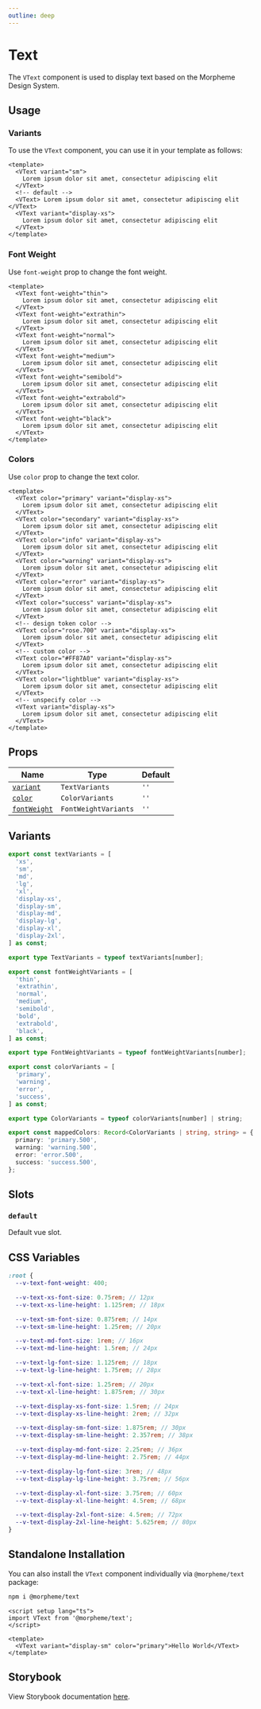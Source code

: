 ```yaml
---
outline: deep
---
```


# Text

The `VText` component is used to display text based on the Morpheme Design System.

## Usage

### Variants

To use the `VText` component, you can use it in your template as follows:

<LivePreview src="components-text--variant" >

```vue
<template>
  <VText variant="sm">
    Lorem ipsum dolor sit amet, consectetur adipiscing elit
  </VText>
  <!-- default -->
  <VText> Lorem ipsum dolor sit amet, consectetur adipiscing elit </VText>
  <VText variant="display-xs">
    Lorem ipsum dolor sit amet, consectetur adipiscing elit
  </VText>
</template>
```

</LivePreview>

### Font Weight

Use `font-weight` prop to change the font weight.

<LivePreview src="components-text--font-weight" >

```vue
<template>
  <VText font-weight="thin">
    Lorem ipsum dolor sit amet, consectetur adipiscing elit
  </VText>
  <VText font-weight="extrathin">
    Lorem ipsum dolor sit amet, consectetur adipiscing elit
  </VText>
  <VText font-weight="normal">
    Lorem ipsum dolor sit amet, consectetur adipiscing elit
  </VText>
  <VText font-weight="medium">
    Lorem ipsum dolor sit amet, consectetur adipiscing elit
  </VText>
  <VText font-weight="semibold">
    Lorem ipsum dolor sit amet, consectetur adipiscing elit
  </VText>
  <VText font-weight="extrabold">
    Lorem ipsum dolor sit amet, consectetur adipiscing elit
  </VText>
  <VText font-weight="black">
    Lorem ipsum dolor sit amet, consectetur adipiscing elit
  </VText>
</template>
```

</LivePreview>

### Colors

Use `color` prop to change the text color.

<LivePreview src="components-text--colors" >

```vue
<template>
  <VText color="primary" variant="display-xs">
    Lorem ipsum dolor sit amet, consectetur adipiscing elit
  </VText>
  <VText color="secondary" variant="display-xs">
    Lorem ipsum dolor sit amet, consectetur adipiscing elit
  </VText>
  <VText color="info" variant="display-xs">
    Lorem ipsum dolor sit amet, consectetur adipiscing elit
  </VText>
  <VText color="warning" variant="display-xs">
    Lorem ipsum dolor sit amet, consectetur adipiscing elit
  </VText>
  <VText color="error" variant="display-xs">
    Lorem ipsum dolor sit amet, consectetur adipiscing elit
  </VText>
  <VText color="success" variant="display-xs">
    Lorem ipsum dolor sit amet, consectetur adipiscing elit
  </VText>
  <!-- design token color -->
  <VText color="rose.700" variant="display-xs">
    Lorem ipsum dolor sit amet, consectetur adipiscing elit
  </VText>
  <!-- custom color -->
  <VText color="#FF87A0" variant="display-xs">
    Lorem ipsum dolor sit amet, consectetur adipiscing elit
  </VText>
  <VText color="lightblue" variant="display-xs">
    Lorem ipsum dolor sit amet, consectetur adipiscing elit
  </VText>
  <!-- unspecify color -->
  <VText variant="display-xs">
    Lorem ipsum dolor sit amet, consectetur adipiscing elit
  </VText>
</template>
```

</LivePreview>

## Props

| Name                        | Type                 | Default |
| --------------------------- | -------------------- | ------- |
| [`variant`](#variant)       | `TextVariants`       | `''`    |
| [`color`](#variant)         | `ColorVariants`      | `''`    |
| [`fontWeight`](#fontWeight) | `FontWeightVariants` | `''`    |

## Variants

```ts
export const textVariants = [
  'xs',
  'sm',
  'md',
  'lg',
  'xl',
  'display-xs',
  'display-sm',
  'display-md',
  'display-lg',
  'display-xl',
  'display-2xl',
] as const;

export type TextVariants = typeof textVariants[number];

export const fontWeightVariants = [
  'thin',
  'extrathin',
  'normal',
  'medium',
  'semibold',
  'bold',
  'extrabold',
  'black',
] as const;

export type FontWeightVariants = typeof fontWeightVariants[number];

export const colorVariants = [
  'primary',
  'warning',
  'error',
  'success',
] as const;

export type ColorVariants = typeof colorVariants[number] | string;

export const mappedColors: Record<ColorVariants | string, string> = {
  primary: 'primary.500',
  warning: 'warning.500',
  error: 'error.500',
  success: 'success.500',
};
```

## Slots

### `default`

Default vue slot.

## CSS Variables

```scss
:root {
  --v-text-font-weight: 400;

  --v-text-xs-font-size: 0.75rem; // 12px
  --v-text-xs-line-height: 1.125rem; // 18px

  --v-text-sm-font-size: 0.875rem; // 14px
  --v-text-sm-line-height: 1.25rem; // 20px

  --v-text-md-font-size: 1rem; // 16px
  --v-text-md-line-height: 1.5rem; // 24px

  --v-text-lg-font-size: 1.125rem; // 18px
  --v-text-lg-line-height: 1.75rem; // 28px

  --v-text-xl-font-size: 1.25rem; // 20px
  --v-text-xl-line-height: 1.875rem; // 30px

  --v-text-display-xs-font-size: 1.5rem; // 24px
  --v-text-display-xs-line-height: 2rem; // 32px

  --v-text-display-sm-font-size: 1.875rem; // 30px
  --v-text-display-sm-line-height: 2.357rem; // 38px

  --v-text-display-md-font-size: 2.25rem; // 36px
  --v-text-display-md-line-height: 2.75rem; // 44px

  --v-text-display-lg-font-size: 3rem; // 48px
  --v-text-display-lg-line-height: 3.75rem; // 56px

  --v-text-display-xl-font-size: 3.75rem; // 60px
  --v-text-display-xl-line-height: 4.5rem; // 68px

  --v-text-display-2xl-font-size: 4.5rem; // 72px
  --v-text-display-2xl-line-height: 5.625rem; // 80px
}
```

## Standalone Installation

You can also install the `VText` component individually via `@morpheme/text` package:

```bash
npm i @morpheme/text
```

```vue
<script setup lang="ts">
import VText from '@morpheme/text';
</script>

<template>
  <VText variant="display-sm" color="primary">Hello World</VText>
</template>
```

## Storybook

View Storybook documentation [here](https://gits-ui.web.app/?path=/story/components-text--variant).
